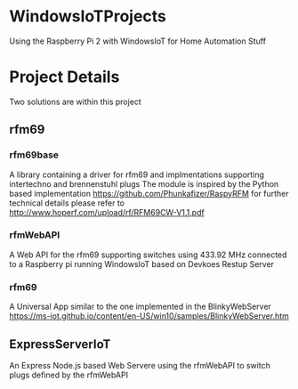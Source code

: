 # WindowsIoTProjects
Using the Raspberry Pi 2 with WindowsIoT for Home Automation Stuff
# Project Details
Two solutions are within this project
## rfm69
### rfm69base
A library containing a driver for rfm69 and implmentations supporting intertechno and brennenstuhl plugs
The module is inspired by the Python based implementation
https://github.com/Phunkafizer/RaspyRFM
for further technical details please refer to
http://www.hoperf.com/upload/rf/RFM69CW-V1.1.pdf
### rfmWebAPI
A Web API for the rfm69 supporting switches using 433.92 MHz connected to a Raspberry pi running WindowsIoT based on Devkoes Restup Server
### rfm69
A Universal App similar to the one implemented in the BlinkyWebServer https://ms-iot.github.io/content/en-US/win10/samples/BlinkyWebServer.htm
## ExpressServerIoT
An Express Node.js based Web Servere using the rfmWebAPI to switch plugs defined by the rfmWebAPI